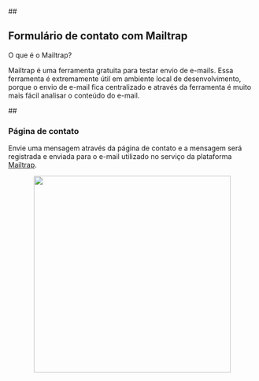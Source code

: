 ##<h2>Formulário de contato com Mailtrap</h2>
<p>O que é o Mailtrap?</p>
<p>Mailtrap é uma ferramenta gratuita para testar envio de e-mails. Essa ferramenta é extremamente útil em ambiente local de desenvolvimento, porque o envio de e-mail fica centralizado e através da ferramenta é muito mais fácil analisar o conteúdo do e-mail.</p>

##<h3>Página de contato</h3>
<p>Envie uma mensagem através da página de contato e a mensagem será registrada e enviada para o e-mail utilizado no serviço da plataforma <a href="https://mailtrap.io/">Mailtrap</a>.</p>

<p align="center"><a href="https://mailtrap.io/" target="_blank"><img src="https://mailtrap.io/wp-content/uploads/2021/03/img_team.svg" width="400"></a></p>
